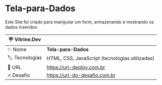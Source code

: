 # Tela-para-Dados

Este Site foi criado para manipular um form, armazenando e mostrando os dados inseridos

| :placard: Vitrine.Dev |     |
| -------------  | --- |
| :sparkles: Nome        | **Tela-para-Dados**
| :label: Tecnologias | HTML, CSS, JavaScript (tecnologias utilizadas)
| :rocket: URL         | https://url-deploy.com.br
| :fire: Desafio     | https://url-do-desafio.com.br

